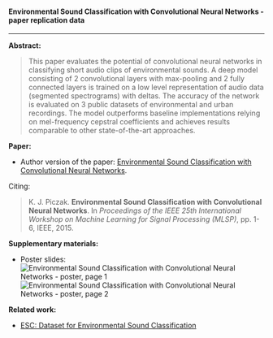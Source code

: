 #### Environmental Sound Classification with Convolutional Neural Networks - paper replication data

---

**Abstract:**

> This paper evaluates the potential of convolutional neural networks in classifying short audio clips of environmental sounds. A deep model consisting of 2 convolutional layers with max-pooling and 2 fully connected layers is trained on a low level representation of audio data (segmented spectrograms) with deltas. The accuracy of the network is evaluated on 3 public datasets of environmental and urban recordings. The model outperforms baseline implementations relying on mel-frequency cepstral coefficients and achieves results comparable to other state-of-the-art approaches.

**Paper:**

* Author version of the paper: [Environmental Sound Classification with Convolutional Neural Networks](http://karol.piczak.com/papers/Piczak2015-ESC-ConvNet.pdf).

Citing:

> K. J. Piczak. **Environmental Sound Classification with Convolutional Neural Networks**. In *Proceedings of the IEEE 25th International Workshop on Machine Learning for Signal Processing (MLSP)*, pp. 1-6, IEEE, 2015.

**Supplementary materials:**
* Poster slides:
![Environmental Sound Classification with Convolutional Neural Networks - poster, page 1](https://github.com/karoldvl/paper-2015-esc-convnet/raw/master/Poster/MLSP2015-poster-page-1.gif)
![Environmental Sound Classification with Convolutional Neural Networks - poster, page 2](https://github.com/karoldvl/paper-2015-esc-convnet/raw/master/Poster/MLSP2015-poster-page-2.gif)

**Related work:**

* [ESC: Dataset for Environmental Sound Classification ](https://github.com/karoldvl/paper-2015-esc-dataset)
